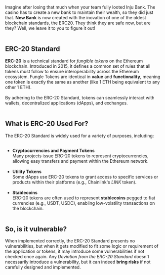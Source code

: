 Imagine after losing that much when your team fully looted Inju Bank. The casino has to create a new bank to maintain their wealth, so they did just that. **New Bank** is now created with the inovation of one of the oldest blockchain standards, the ERC20. They think they are safe now, but are they? Well, we leave it to you to figure it out! &nbsp;  
&nbsp;  
## ERC-20 Standard

**ERC-20** is a technical standard for *fungible tokens* on the Ethereum blockchain. Introduced in 2015, it defines a common set of rules that all tokens must follow to ensure interoperability across the Ethereum ecosystem. Fungle Tokens are identical in **value** and **functionality**, meaning one token is exactly the same as another (like 1 ETH being equivalent to any other 1 ETH). &nbsp;  
&nbsp;  
By adhering to the ERC-20 Standard, tokens can seamlessly interact with wallets, decentralized applications (dApps), and exchanges. &nbsp;  
&nbsp;  

## What is ERC-20 Used For?
The ERC-20 Standard is widely used for a variety of purposes, including: &nbsp;  
&nbsp;  
- **Cryptocurrencies and Payment Tokens** &nbsp;  
    Many projects issue ERC-20 tokens to represent cryptocurrencies, allowing easy transfers and payment within the Ethereum network. &nbsp;  
    &nbsp;  
- **Utility Tokens** &nbsp;  
    Some dApps use ERC-20 tokens to grant access to specific services or products within their platforms (e.g., Chainlink's *LINK* token). &nbsp;  
    &nbsp;  
- **Stablecoins** &nbsp;  
    ERC-20 tokens are often used to represent **stablecoins** pegged to fiat currencies (e.g., USDT, USDC), enabling low-volatility transactions on the blockchain. &nbsp;  
    &nbsp;  

## So, is it vulnerable?
When implemented correctly, the ERC-20 Standard presents no vulnerabilities, but when it gets modified to fit some logic or requirement of the application or tokens, it may introduce some vulnerabilities if not checked once again. Any *Deviation from the ERC-20 Standard* doesn't necessarily introduce a vulnerability, but it can indeed **bring risks** if not carefully designed and implemented.

